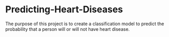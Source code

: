 # Predicting-Heart-Diseases
The purpose of this project is to create a classification model to predict the probability that a person will or will not have heart disease.
